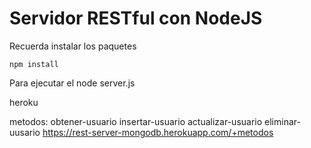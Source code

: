 # Servidor RESTful con NodeJS

Recuerda instalar los paquetes

```
npm install
```
Para ejecutar el node server.js

heroku

metodos:
obtener-usuario
insertar-usuario
actualizar-usuario
eliminar-uusario
https://rest-server-mongodb.herokuapp.com/+metodos

